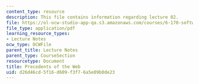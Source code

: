 ```yaml
---
content_type: resource
description: This file contains information regarding lecture 02.
file: https://ol-ocw-studio-app-qa.s3.amazonaws.com/courses/6-170-software-studio-spring-2013/d26d46cd5f16d609f3f76a5e09b0de23_MIT6_170S13_02-www-prece.pdf
file_type: application/pdf
learning_resource_types:
- Lecture Notes
ocw_type: OCWFile
parent_title: Lecture Notes
parent_type: CourseSection
resourcetype: Document
title: Precedents of the Web
uid: d26d46cd-5f16-d609-f3f7-6a5e09b0de23
---
```

